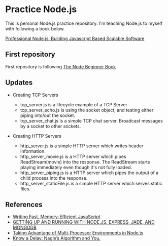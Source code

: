 # Practice Node.js
This is personal Node.js practice repository.
I'm teaching Node.js to myself with following a book below.

[Professional Node.js: Building Javascript Based Scalable Software](http://www.amazon.ca/Professional-Node-js-Building-Javascript-Scalable/dp/1118185463)

## First repository
First repository is following [The Node Beginner Book](http://www.nodebeginner.org/)

## Updates
* Creating TCP Servers
  * tcp_server.js is a lifecycle example of a TCP Server
  * tcp_server_echo.js is using the socket object, and testing either piping into/out the socket.
  * tcp_server_chat.js is a simple TCP chat server. Broadcast messages by a socket to other sockets.

* Creating HTTP Servers
  * http_server.js is a simple HTTP server which writes header information.
  * http_server_movie.js is a HTTP server which pipes ReadStream(movie) into the response. The ReadStream starts playing immediately even though it's not fully loaded.
  * http_server_piping.js is a HTTP server which pipes the output of a child process into the response.
  * http_server_staticFile.js is a simple HTTP server which serves static files.


## References
* [Writing Fast, Memory-Efficient JavaScript](http://www.smashingmagazine.com/2012/11/05/writing-fast-memory-efficient-javascript/)
* [GETTING UP AND RUNNING WITH NODE.JS, EXPRESS, JADE, AND MONGODB](http://cwbuecheler.com/web/tutorials/2013/node-express-mongo/)
* [Taking Advantage of Multi-Processor Environments in Node.js](http://blog.carbonfive.com/2014/02/28/taking-advantage-of-multi-processor-environments-in-node-js/)
* [Know a Delay: Nagle’s Algorithm and You.](http://www.boundary.com/blog/2012/05/know-a-delay-nagles-algorithm-and-you/)
